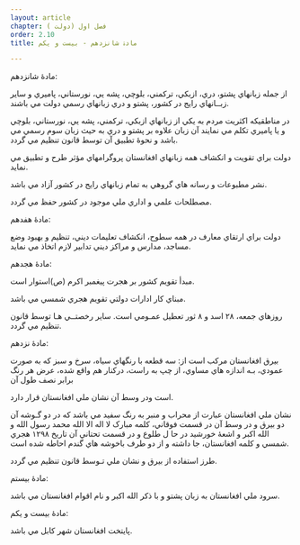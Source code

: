```yaml
---
layout: article
chapter: فصل اول (دولت ) 
order: 2.10
title: مادۀ شانزدهم - بیست و یکم 

---
```


مادۀ شانزدهم:

از جمله زبانهاي پشتو، دري، ازبکي، ترکمني، بلوچي، پشه يي، نورستاني، پاميري و ساير زبــانهاي رايج در کشور، پشتو و دري زبانهاي رسمي دولت مي باشند.

در مناطقيکه اکثريت مردم به يکي از زبانهاي ازبکي، ترکمني، پشه يي، نورستاني، بلوچي و يا پاميري تکلم مي نمايند آن زبان علاوه بر پشتو و دري به حيث زبان سوم رسمي مي باشد و نحوۀ‌ تطبيق آن توسط قانون تنظيم مي گردد.

دولت براي تقويت و انکشاف همه زبانهاي افغانستان پروگرامهاي مؤثر طرح و تطبيق مي نمايد.

نشر مطبوعات و رسانه هاي گروهي به تمام زبانهاي رايج در کشور آزاد مي باشد.

مصطلحات علمي و اداري ملي موجود در کشور حفظ مي گردد.

 

مادۀ هفدهم:

دولت براي ارتقاي معارف در همه سطوح، انکشاف تعليمات ديني، تنظيم و بهبود وضع مساجد، مدارس و مراکز ديني تدابير لازم اتخاذ مي نمايد.

 

مادۀ هجدهم:

مبدأ تقويم کشور بر هجرت پيغمبر اکرم (ص)استوار است.

مبناي کار ادارات دولتي تقويم هجري شمسي مي باشد.

روزهاي جمعه، ٢٨ اسد و ٨ ثور تعطيل عمـومي است. ساير رخصتــي هـا توسط قانون تنظيم مي گردد.

 

مادۀ نزدهم:

بيرق افغانستان مرکب است از: سه قطعه با رنگهاي سياه، سرخ و سبز که به صورت عمودي، بـه اندازه هاي مساوي، از چپ به راست، درکنار هم واقع شده، عرض هر رنگ برابر نصف طول آن

است ودر وسط آن نشان ملي افغانستان قرار دارد.

نشان ملي افغانستان عبارت از محراب و منبر به رنگ سفيد مي باشد که در دو گـوشه آن دو بيرق و در وسط آن در قسمت فوقاني،‌ کلمه مبارک لا اله الا الله محمد رسول الله و الله اکبر و اشعۀ خورشيد در حا ل طلوع و در قسمت تحتاني آن تاريخ ١٢٩٨ هجري شمسي و کلمه افغانستان، جا داشته و از دو طرف باخوشه هاي گندم احاطه شده است.

طرز استفاده از بيرق و نشان ملي تـوسط قانون تنظيم مي گردد.

 

مادۀ بيستم:

سرود ملي افغانستان به زبان پشتو و با ذکر الله اکبر و نام اقوام افغانستان مي باشد.
 

مادۀ بيست و يکم:

پايتخت افغانستان شهر کابل مي باشد.
